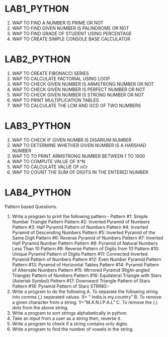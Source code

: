 # LAB1_PYTHON
 1. WAP TO FIND A NUMBER IS PRIME OR NOT
 2. WAP TO FIND GIVEN NUMBER IS PALINDROME OR NOT
 3. WAP TO FIND GRADE OF STUDENT USING PERCENTAGE
 4. WAP TO CREATE SIMPLE CONSOLE BASE CALCULATOR
    
# LAB2_PYTHON
 1. WAP TO CREATE FIBONACCI SERIES
 2. WAP TO CALCULATE FACTORIAL USING LOOP
 3. WAP TO CHECK GIVEN NUMBER IS ARMSTRONG NUMBER OR NOT
 4. WAP TO CHECK GIVEN NUMBER IS PERFECT NUMBER OR NOT
 5. WAP TO CHECK GIVEN NUMBER IS STRONG NUMBER OR NOT
 6. WAP TO PRINT MULTIPLICATION TABLES
 7. WAP TO CALCULATE THE LCM AND GCD OF TWO NUMBERS

# LAB3_PYTHON
 1. WAP TO CHECK IF GIVEN NUMBR IS DISARIUM NUMBER
 2. WAP TO DETERMINE WHETHER GIVEN NUMBER IS A HARSHAD NUMBER
 3. WAP TO TO PRINT ARMSTRONG NUMBER BETWEEN 1 TO 1000
 4. WAP TO COMPUTE VALUE OF X^N
 5. WAP TO CALCULATE VALUE OF nCr
 6. WAP TO COUNT THE SUM OF DIGITS IN THE ENTERED NUMBER

# LAB4_PYTHON
Pattern based Questions.
1.	Write a program to print the following pattern:-
 Pattern #1: Simple Number Triangle Pattern
 Pattern #2: Inverted Pyramid of Numbers
 Pattern #3: Half Pyramid Pattern of Numbers
 Pattern #4: Inverted Pyramid of Descending Numbers
 Pattern #5: Inverted Pyramid of the Same Digit
 Pattern #6: Reverse Pyramid of Numbers
 Pattern #7: Inverted Half Pyramid Number Pattern
 Pattern #8: Pyramid of Natural Numbers Less Than 10
 Pattern #9: Reverse Pattern of Digits from 10
 Pattern #10: Unique Pyramid Pattern of Digits
 Pattern #11: Connected Inverted Pyramid Pattern of Numbers
 Pattern #12: Even Number Pyramid Pattern
 Pattern #13: Pyramid of Horizontal Tables
 Pattern #14: Pyramid Pattern of Alternate Numbers
 Pattern #15: Mirrored Pyramid (Right-angled Triangle) Pattern of Numbers
 Pattern #16: Equilateral Triangle with Stars (Asterisk Symbol)
 Pattern #17: Downward Triangle Pattern of Stars
 Pattern #18: Pyramid Pattern of Stars
STRING:-
2.	Write a program to do the following
  A. To separate the following string into comma (,) separated values. X= “ India.is.my.country”
  B. To remove a given character from a string. Y=”M.A.N.I.P.A.L” 
  C. To remove the (.) dots from the above string.
3.	Write a program to sort strings alphabetically in python. 
4.	Take an input from a user as a string then, reverse it.
5.	Write a program to check if a string contains only digits.
6.	Write a program to find the number of vowels in the string.
